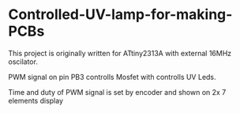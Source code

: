 # Controlled-UV-lamp-for-making-PCBs


This project is originally written for ATtiny2313A with external 16MHz oscilator.

PWM signal on pin PB3 controlls Mosfet with controlls UV Leds.

Time and duty of PWM signal is set by encoder and shown on 2x 7 elements display
